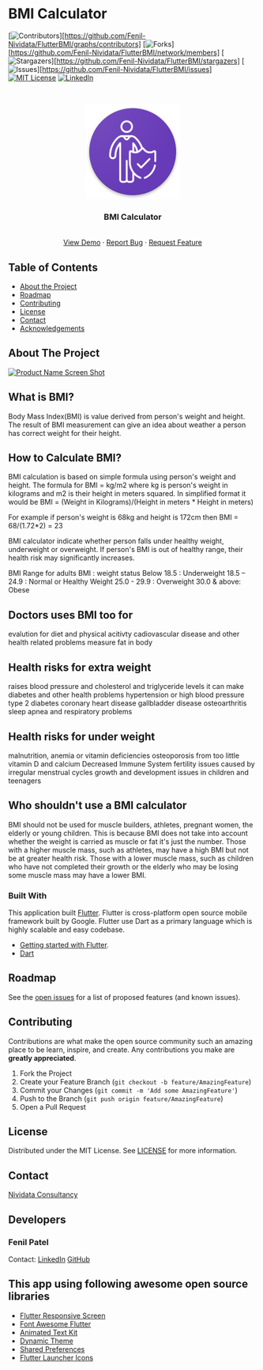 # BMI Calculator
<!-- PROJECT SHIELDS -->
<!--
*** I'm using markdown "reference style" links for readability.
*** Reference links are enclosed in brackets [ ] instead of parentheses ( ).
*** See the bottom of this document for the declaration of the reference variables
*** for contributors-url, forks-url, etc. This is an optional, concise syntax you may use.
*** https://www.markdownguide.org/basic-syntax/#reference-style-links
-->
[![Contributors][contributors-shield]][https://github.com/Fenil-Nividata/FlutterBMI/graphs/contributors]
[![Forks][forks-shield]][https://github.com/Fenil-Nividata/FlutterBMI/network/members]
[![Stargazers][stars-shield]][https://github.com/Fenil-Nividata/FlutterBMI/stargazers]
[![Issues][issues-shield]][https://github.com/Fenil-Nividata/FlutterBMI/issues]
[![MIT License][license-shield]][license-url]
[![LinkedIn][linkedin-shield]][linkedin-url]



<!-- PROJECT LOGO -->
<br />
<p align="center">
  <a href="https://github.com/Fenil-Nividata/FlutterBMI/blob/master/">
    <img src="ic_launcher.png">
  </a>

  <h3 align="center">BMI Calculator</h3>

  <p align="center">
    <br />
    <a href="https://play.google.com/store/apps/details?id=com.nividata.bmi_calculator&hl=en">View Demo</a>
    ·
    <a href="https://github.com/Fenil-Nividata/FlutterBMI/issues">Report Bug</a>
    ·
    <a href="https://github.com/Fenil-Nividata/FlutterBMI/issues">Request Feature</a>
  </p>
</p>



<!-- TABLE OF CONTENTS -->
## Table of Contents

* [About the Project](#about-the-project)
* [Roadmap](#roadmap)
* [Contributing](#contributing)
* [License](#license)
* [Contact](#contact)
* [Acknowledgements](#acknowledgements)


<!-- ABOUT THE PROJECT -->
## About The Project

[![Product Name Screen Shot][product-screenshot]](https://example.com)

## What is BMI?
Body Mass Index(BMI) is value derived from person's weight and height. The result of BMI measurement can give an idea about weather a person has correct weight for
their height.

## How to Calculate BMI?
BMI calculation is based on simple formula using person's weight and height.
The formula for BMI = kg/m2 where kg is person's weight in kilograms and m2 is their height in meters squared. In simplified format it would be
BMI = (Weight in Kilograms)/(Height in meters * Height in meters)

For example if person's weight is 68kg and height is 172cm then
BMI = 68/(1.72*2) = 23

BMI calculator indicate whether person falls under healthy weight, underweight or overweight. If person's BMI is out of healthy range, their health
risk may significantly increases.

BMI Range for adults
BMI : weight status
Below 18.5 : Underweight
18.5 – 24.9 : Normal or Healthy Weight
25.0 - 29.9 : Overweight
30.0 & above: Obese

## Doctors uses BMI too for
evalution for diet and physical acitivty
cadiovascular disease and other health related problems
measure fat in body

## Health risks for extra weight
raises blood pressure and cholesterol and triglyceride levels
it can make diabetes and other health problems
hypertension or high blood pressure
type 2 diabetes
coronary heart disease
gallbladder disease
osteoarthritis
sleep apnea and respiratory problems

## Health risks for under weight
malnutrition, anemia or vitamin deficiencies
osteoporosis from too little vitamin D and calcium
Decreased Immune System
fertility issues caused by irregular menstrual cycles
growth and development issues in children and teenagers

## Who shouldn't use a BMI calculator
BMI should not be used for muscle builders, athletes, pregnant women, the elderly or young children.
This is because BMI does not take into account whether the weight is carried as muscle or fat it's just the number. Those with a higher muscle mass, such as athletes, may have a high BMI but not be at greater health risk. Those with a lower muscle mass, such as children who have not completed their growth or the elderly who may be losing some muscle mass may have a lower BMI.

### Built With
This application built [Flutter](https://flutter.dev/). Flutter is cross-platform open source mobile framework built by Google. Flutter use Dart as a primary language which is highly scalable and easy codebase.
* [Getting started with Flutter](https://flutter.dev/docs).
* [Dart](https://dart.dev/)

<!-- ROADMAP -->
## Roadmap

See the [open issues](https://github.com/othneildrew/Best-README-Template/issues) for a list of proposed features (and known issues).


<!-- CONTRIBUTING -->
## Contributing

Contributions are what make the open source community such an amazing place to be learn, inspire, and create. Any contributions you make are **greatly appreciated**.

1. Fork the Project
2. Create your Feature Branch (`git checkout -b feature/AmazingFeature`)
3. Commit your Changes (`git commit -m 'Add some AmazingFeature'`)
4. Push to the Branch (`git push origin feature/AmazingFeature`)
5. Open a Pull Request

<!-- LICENSE -->
## License

Distributed under the MIT License. See [LICENSE](https://github.com/Fenil-Nividata/FlutterBMI/blob/master/LICENSE) for more information.

<!-- CONTACT -->
## Contact

[Nividata Consultancy](https://www.nividata.com/contact/)

## Developers

### Fenil Patel 
Contact: [LinkedIn](https://www.linkedin.com/in/fenilpatel23/)
         [GitHub](https://github.com/Fenscode)

<!-- ACKNOWLEDGEMENTS -->
## This app using following awesome open source libraries

* [Flutter Responsive Screen](https://www.webpagefx.com/tools/emoji-cheat-sheet)
* [Font Awesome Flutter](https://shields.io)
* [Animated Text Kit](https://choosealicense.com)
* [Dynamic Theme](https://pages.github.com)
* [Shared Preferences](https://daneden.github.io/animate.css)
* [Flutter Launcher Icons](https://connoratherton.com/loaders)


<!-- MARKDOWN LINKS & IMAGES -->
<!-- https://www.markdownguide.org/basic-syntax/#reference-style-links -->
[contributors-shield]: https://img.shields.io/github/contributors/othneildrew/Best-README-Template.svg?style=flat-square
[contributors-url]: https://github.com/othneildrew/Best-README-Template/graphs/contributors
[forks-shield]: https://img.shields.io/github/forks/othneildrew/Best-README-Template.svg?style=flat-square
[forks-url]: https://github.com/othneildrew/Best-README-Template/network/members
[stars-shield]: https://img.shields.io/github/stars/othneildrew/Best-README-Template.svg?style=flat-square
[stars-url]: https://github.com/othneildrew/Best-README-Template/stargazers
[issues-shield]: https://img.shields.io/github/issues/othneildrew/Best-README-Template.svg?style=flat-square
[issues-url]: https://github.com/othneildrew/Best-README-Template/issues
[license-shield]: https://img.shields.io/github/license/othneildrew/Best-README-Template.svg?style=flat-square
[license-url]: https://github.com/othneildrew/Best-README-Template/blob/master/LICENSE.txt
[linkedin-shield]: https://img.shields.io/badge/-LinkedIn-black.svg?style=flat-square&logo=linkedin&colorB=555
[linkedin-url]: https://linkedin.com/in/othneildrew
[product-screenshot]: images/screenshot.png

